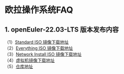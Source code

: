 # 欧拉操作系统FAQ

## 1. openEuler-22.03-LTS 版本发布内容

（1）[Standard ISO 镜像下载地址](https://mirrors.nju.edu.cn/openeuler/openEuler-22.03-LTS/ISO/loongarch64/openEuler-22.03-LTS-loongarch64-dvd.iso)<br>
（2）[Everything ISO 镜像下载地址](https://mirrors.nju.edu.cn/openeuler/openEuler-22.03-LTS/ISO/loongarch64/openEuler-22.03-LTS-everything-loongarch64-dvd.iso)<br>
（3）[Network Install ISO 镜像下载地址](https://mirrors.nju.edu.cn/openeuler/openEuler-22.03-LTS/ISO/loongarch64/openEuler-22.03-LTS-netinst-loongarch64-dvd.iso)<br>
（4）[虚拟机镜像下载地址](https://mirrors.nju.edu.cn/openeuler/openEuler-22.03-LTS/virtual_machine_img/loongarch64/openEuler-22.03-LTS-LoongArch-loongarch64.qcow2.xz)<br>
（5）[仓库地址](https://mirrors.aliyun.com/openeuler/openEuler-22.03-LTS/)<br>
